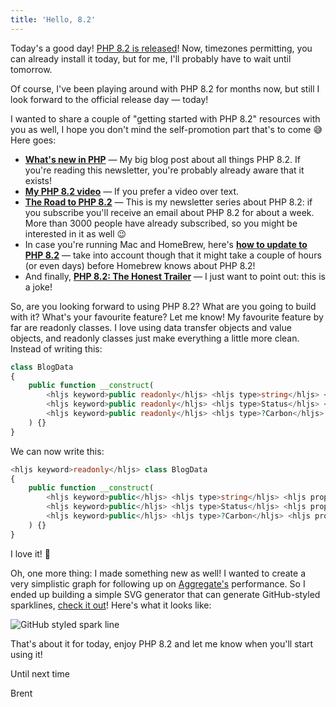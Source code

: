 ```yaml
---
title: 'Hello, 8.2'
---
```


Today's a good day! [PHP 8.2 is released](https://www.php.net/archive/2022.php#2022-12-08-1)! Now, timezones permitting, you can already install it today, but for me, I'll probably have to wait until tomorrow.

Of course, I've been playing around with PHP 8.2 for months now, but still I look forward to the official release day — today!

I wanted to share a couple of "getting started with PHP 8.2" resources with you as well, I hope you don't mind the self-promotion part that's to come 😅 Here goes:

- **[What's new in PHP](https://aggregate.stitcher.io/links/be2fc4bc-239d-4da6-8627-62da6361b493)** — My big blog post about all things PHP 8.2. If you're reading this newsletter, you're probably already aware that it exists!
- **[My PHP 8.2 video](https://aggregate.stitcher.io/links/f9c4f76c-9ba6-4a2a-a1af-21d2e358abf0)** — If you prefer a video over text.
- **[The Road to PHP 8.2](https://aggregate.stitcher.io/links/eb508cb0-fe44-4881-a56e-939c28fd673e)** — This is my newsletter series about PHP 8.2: if you subscribe you'll receive an email about PHP 8.2 for about a week. More than 3000 people have already subscribed, so you might be interested in it as well 😉
- In case you're running Mac and HomeBrew, here's **[how to update to PHP 8.2](https://aggregate.stitcher.io/links/b84e49a7-ad64-4a00-bd62-9bc243e0bb2b)** — take into account though that it might take a couple of hours (or even days) before Homebrew knows about PHP 8.2!
- And finally, **[PHP 8.2: The Honest Trailer](https://aggregate.stitcher.io/links/108a25af-b111-4885-9b1e-6b86d1495157)** — I just want to point out: this is a joke!  

So, are you looking forward to using PHP 8.2? What are you going to build with it? What's your favourite feature? Let me know! My favourite feature by far are readonly classes. I love using data transfer objects and value objects, and readonly classes just make everything a little more clean. Instead of writing this:

```php
class BlogData
{
    public function __construct(
        <hljs keyword>public readonly</hljs> <hljs type>string</hljs> <hljs prop>$title</hljs>,
        <hljs keyword>public readonly</hljs> <hljs type>Status</hljs> <hljs prop>$status</hljs>,
        <hljs keyword>public readonly</hljs> <hljs type>?Carbon</hljs> <hljs prop>$publishedAt</hljs> = <hljs keyword>null</hljs>,
    ) {}
}
```

We can now write this:

```php
<hljs keyword>readonly</hljs> class BlogData
{
    public function __construct(
        <hljs keyword>public</hljs> <hljs type>string</hljs> <hljs prop>$title</hljs>,
        <hljs keyword>public</hljs> <hljs type>Status</hljs> <hljs prop>$status</hljs>,
        <hljs keyword>public</hljs> <hljs type>?Carbon</hljs> <hljs prop>$publishedAt</hljs> = <hljs keyword>null</hljs>,
    ) {}
}
```

I love it! 🤩

Oh, one more thing: I made something new as well! I wanted to create a very simplistic graph for following up on [Aggregate's](https://aggregate.stitcher.io/links/25c03a9e-6b6c-42e9-8652-bc9dea197f77) performance. So I ended up building a simple SVG generator that can generate GitHub-styled sparklines, [check it out](https://aggregate.stitcher.io/links/2f36d48f-8f24-42ee-a49a-7c4fd605c3f7)! Here's what it looks like:

<p>
<img src="https://raw.githubusercontent.com/brendt/php-sparkline/main/.github/img/1.png" alt="GitHub styled spark line"></p>

That's about it for today, enjoy PHP 8.2 and let me know when you'll start using it!

Until next time

Brent